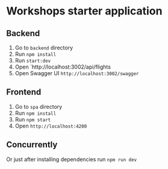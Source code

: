 # Workshops starter application

## Backend

1. Go to `backend` directory
1. Run `npm install`
1. Run `start:dev`
1. Open `http://localhost:3002/api/flights
1. Open Swagger UI `http://localhost:3002/swagger`


## Frontend

1. Go to `spa` directory
1. Run `npm install`
1. Run `npm start`
1. Open `http://localhost:4200`

## Concurrently

Or just after installing dependencies run `npm run dev`